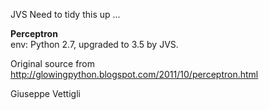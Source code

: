 JVS Need to tidy this up ...

**Perceptron**  
env: Python 2.7, upgraded to 3.5 by JVS.

Original source from http://glowingpython.blogspot.com/2011/10/perceptron.html  

Giuseppe Vettigli


